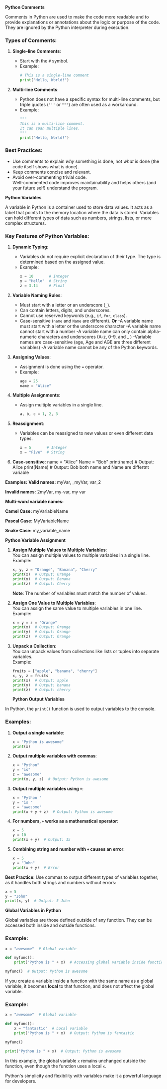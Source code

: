 **Python Comments**  

Comments in Python are used to make the code more readable and to provide explanations or annotations about the logic or purpose of the code. They are ignored by the Python interpreter during execution.  

### Types of Comments:  
1. **Single-line Comments**:  
   - Start with the `#` symbol.  
   - Example:  
     ```python
     # This is a single-line comment
     print("Hello, World!")
     ```

2. **Multi-line Comments**:  
   - Python does not have a specific syntax for multi-line comments, but triple quotes (`'''` or `"""`) are often used as a workaround.  
   - Example:  
     ```python
     """
     This is a multi-line comment.
     It can span multiple lines.
     """
     print("Hello, World!")
     ```

### Best Practices:
- Use comments to explain *why* something is done, not *what* is done (the code itself shows what is done).  
- Keep comments concise and relevant.  
- Avoid over-commenting trivial code.  
Well-commented code improves maintainability and helps others (and your future self) understand the program.

**Python Variables**  

A variable in Python is a container used to store data values. It acts as a label that points to the memory location where the data is stored. Variables can hold different types of data such as numbers, strings, lists, or more complex structures.

### Key Features of Python Variables:
1. **Dynamic Typing**:  
   - Variables do not require explicit declaration of their type. The type is determined based on the assigned value.  
   - Example:  
     ```python
     x = 10       # Integer
     y = "Hello"  # String
     z = 3.14     # Float
     ```

2. **Variable Naming Rules**:
   - Must start with a letter or an underscore (`_`).
   - Can contain letters, digits, and underscores.
   - Cannot use reserved keywords (e.g., `if`, `for`, `class`).
   - Case-sensitive (`name` and `Name` are different).
**Or**
   -A variable name must start with a letter or the underscore character
   -A variable name cannot start with a number
   -A variable name can only contain alpha-numeric characters and underscores (A-z, 0-9, and _ )
   -Variable names are case-sensitive (age, Age and AGE are three different variables)
   -A variable name cannot be any of the Python keywords.

3. **Assigning Values**:
   - Assignment is done using the `=` operator.
   - Example:  
     ```python
     age = 25
     name = "Alice"
     ```

4. **Multiple Assignments**:
   - Assign multiple variables in a single line.  
     ```python
     a, b, c = 1, 2, 3
     ```

5. **Reassignment**:
   - Variables can be reassigned to new values or even different data types.  
     ```python
     x = 5       # Integer
     x = "Five"  # String
     ```
6. **Case-sensitive**:
name = "Alice"
Name = "Bob"
print(name)  # Output: Alice
print(Name)  # Output: Bob
both name and Name are differtnt variable

**Examples:**
**Valid names:**
myVar, _myVar, var_2

**Invalid names:**
2myVar, my-var, my var

**Multi-word variable names:**

**Camel Case:** myVariableName

**Pascal Case:** MyVariableName

**Snake Case:** my_variable_name

**Python Variable Assignment**

1. **Assign Multiple Values to Multiple Variables**:  
   You can assign multiple values to multiple variables in a single line.  
   Example:  
   ```python
   x, y, z = "Orange", "Banana", "Cherry"
   print(x)  # Output: Orange
   print(y)  # Output: Banana
   print(z)  # Output: Cherry
   ```
   **Note**: The number of variables must match the number of values.

2. **Assign One Value to Multiple Variables**:  
   You can assign the same value to multiple variables in one line.  
   Example:  
   ```python
   x = y = z = "Orange"
   print(x)  # Output: Orange
   print(y)  # Output: Orange
   print(z)  # Output: Orange
   ```

3. **Unpack a Collection**:  
   You can unpack values from collections like lists or tuples into separate variables.  
   Example:  
   ```python
   fruits = ["apple", "banana", "cherry"]
   x, y, z = fruits
   print(x)  # Output: apple
   print(y)  # Output: banana
   print(z)  # Output: cherry
   ```
   **Python Output Variables**

In Python, the `print()` function is used to output variables to the console.

### Examples:

1. **Output a single variable**:
   ```python
   x = "Python is awesome"
   print(x)
   ```

2. **Output multiple variables with commas**:
   ```python
   x = "Python"
   y = "is"
   z = "awesome"
   print(x, y, z)  # Output: Python is awesome
   ```

3. **Output multiple variables using `+`**:
   ```python
   x = "Python "
   y = "is "
   z = "awesome"
   print(x + y + z)  # Output: Python is awesome
   ```

4. **For numbers, `+` works as a mathematical operator**:
   ```python
   x = 5
   y = 10
   print(x + y)  # Output: 15
   ```

5. **Combining string and number with `+` causes an error**:
   ```python
   x = 5
   y = "John"
   print(x + y)  # Error
   ```

**Best Practice**: Use commas to output different types of variables together, as it handles both strings and numbers without errors:
```python
x = 5
y = "John"
print(x, y)  # Output: 5 John
```
   **Global Variables in Python**

Global variables are those defined outside of any function. They can be accessed both inside and outside functions.

### Example:
```python
x = "awesome"  # Global variable

def myfunc():
    print("Python is " + x)  # Accessing global variable inside function

myfunc()  # Output: Python is awesome
```

If you create a variable inside a function with the same name as a global variable, it becomes **local** to that function, and does not affect the global variable.

### Example:
```python
x = "awesome"  # Global variable

def myfunc():
    x = "fantastic"  # Local variable
    print("Python is " + x)  # Output: Python is fantastic

myfunc()

print("Python is " + x)  # Output: Python is awesome
```

In this example, the global variable `x` remains unchanged outside the function, even though the function uses a local `x`.


Python's simplicity and flexibility with variables make it a powerful language for developers.
